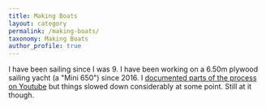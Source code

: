 ```yaml
---
title: Making Boats
layout: category
permalink: /making-boats/
taxonomy: Making Boats
author_profile: true
---
```


I have been sailing since I was 9. I have been working on a 6.50m plywood sailing yacht (a "Mini 650") since 2016. I [documented parts of the process on Youtube](https://www.youtube.com/channel/UCkALdGwfCY_CDQNQ-tHz1AQ/videos) but things slowed down considerably at some point. Still at it though.
